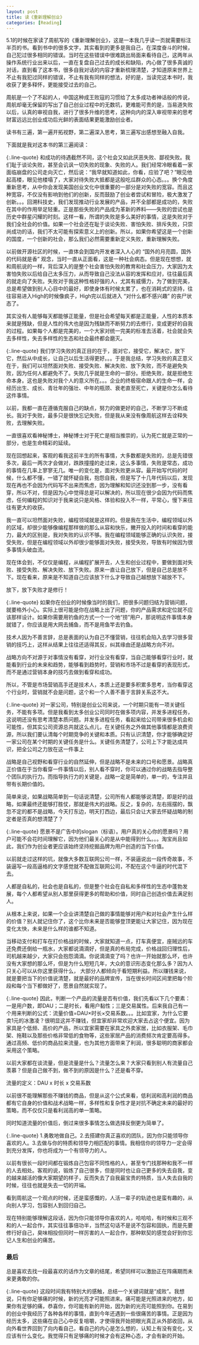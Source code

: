 ```yaml
---
layout: post
title: 读《重新理解创业》
categories: [Reading]
---
```


5.1的时候在家读了周航写的《重新理解创业》，这是一本我几乎读一页就需要标注半页的书。看到书中的很多文字，其实看到的更多是我自己，在深度奋斗的时候，自己犯过很多相同的错误。当时在这些错误中很难跳出局面来看待自己，这两年从操作系统行业出来以后，一直在复盘自己过去的成长和缺陷，内心做了很多真诚的对话，直到看了这本书，很多自我对话的内容才重新梳理清楚，才知道原来世界上不止有我犯过同样的错误，不止有我有同样的想法，好的是，当读完这本书时，我收获了更多释怀，更能接受过去的自己。

周航是一个了不起的人，中国这种成王败寇的习惯给了太多成功者神话般的传说，周航却毫无保留的写出了自己创业过程中的无数坑，更难能可贵的是，当易道失败以后，认真的审视自我，进行了很多升维的思考，这种向内的深入审视带来的思考财富远远比创业成功后光鲜的表面结果更能激励创业者。

读书有三遍，第一遍开拓视野，第二遍深入思考，第三遍写出感想至融入自我。

下面就是我对这本书的第三遍阅读：

{:.line-quote}
和成功的待遇截然不同，这个社会又如此厌恶失败、鄙视失败。我们耻于谈论失败，甚至会讥讽一切失败的现象、失败的人。我们经常冷眼看着一家面临崩盘的公司走向灭亡，然后说：“我早就知道如此，你看，应验了吧？”眼见他起高楼，眼见他楼塌了，大家对待失败大抵都是这般吃瓜群众的心态。。。换个角度重新思考，从中你会发现美国创业文化中很重要的一部分是对失败的宽容。而且这种宽容，不仅没有影响到他们的创新，反而鼓励了创业者尝试和冒险，极大激发了创新。。。回溯科技史，我们发现推动行业发展的产品，并不全部都是成功的，失败在其中的作用举足轻重。正是那些失败的产品成为革新的养料——失败的尝试也是历史中群星闪耀的时刻。这样一看，所谓的失败是多么美好的事情，这是失败对于我们全社会的价值。如果一个社会还在耻于谈论失败、害怕失败、排斥失败，只崇尚成功的话，我们不太可能有探索意义上的创新。所以，如果你希望这是一个创新的国度，一个创新的社会，那么我们必然需要重新定义失败，重新理解失败。

以前做开源社区的时候，一直体会到国内开发者深入人心的 “国外的月亮圆，国外的代码就是香” 观念，当时一直从正面看，这是一种社会病态。但是现在想想，就和周航说的一样，背后深入的是整个社会害怕失败的教育和社会压力，大家因为太害怕失败以后给自己太多压力，从而导致自己没法从容的发挥和应对，往往最后真的就走向了失败。失败对于我这种性格好强的人，尤其有威慑力，为了做到完美，总是希望做到别人心目中的最好，即使身体有时候太累了，也在消耗式的坚持，往往容易进入High的时候像疯子，High完以后就进入 “对什么都不感兴趣” 的丧尸状态了。

其实没有人能够每天都能够正能量，但是社会希望每天都是正能量，人性的本质本来就是残缺，但是人性的伟大也是因为残缺而不断努力的去修行，变成更好的自我的过程。如果每个人都是完美的，一个大家对统一完美的标准去活着，社会就会失去多样性，失去多样性的生态和社会最终都会磨灭。

{:.line-quote}
我们学习失败的真正目的在于，面对它，接受它，解决它，放下它，然后从中成长，让自己以后生活得更好。。。于是我总结，学习失败的真正意义在于，我们可以坦然面对失败、接受失败、解决失败、放下失败，而不是避免失败，因为任何人都避免不了。失败几乎就是生命的一部分。拒绝失败，就是拒绝生命本身。这也是失败对我个人的意义所在。。。企业的终极宿命跟人的生命一样，会经历出生、成长、青壮年的强壮、中年的瓶颈、衰老直至死亡，关键是你怎么看待这件事情。

以前，我都一直在遵循克服自己的缺点，努力的做更好的自己，不断学习不断成长。我对于失败，最多只是很快忘记失败，但是我从来没有像周航这样去诠释失败，去理解失败。

一直很喜欢看神秘博士，神秘博士对于死亡是相当推崇的，认为死亡就是正常的一部分，也是生命精彩的延续。

现在回想起来，客观的看我这前半生的所有事情，大多数都是失败的，总是先错很多次，最后一两次才会做对，跌跌撞撞的走过来，这么多事情，失败是常态，成功的事情在几率上寥寥无几。唯一的变化是，面对失败更从容。最开始写代码的时候，什么都不懂，一错了就怀疑自我，抱怨自我，但是写了十几年代码以后，发现现在再也不会因为代码写不出来而焦虑，因为理解和知识还没到那一步，没有看穿，所以不对，但是因为心中觉得总是可以解决的，所以现在很少会因为代码而焦虑，任何编程的知识对于我来说只是风格、体验和投入不一样，平常心，慢下来往往有更大的收获。

我一直可以坦然面对失败，编程领域就是这样的。但是我在生活中，编程领域以外的区域，却很少能够像编程那样做的那么从容和快乐，撇开投入的时间和看穿的能力，最大的区别是，我对失败的认识不够。我在编程领域能够正确的认识失败，接受失败，但是在编程领域以外却很少能够面对失败，接受失败，导致有时候因为很多事情头破血流。

现在体会到，不仅仅是编程，从编程扩展开去，人生和创业过程中，要做到面对失败、接受失败、解决失败、放下失败。原来一直让自己放下，但是自己总是放不下。现在看来，原来是不知道自己应该放下什么才导致自己越想放下越放不下。

放下，放下失败才是修行！

{:.line-quote}
如果你在创业的时候像当时的我们，把很多问题归结为营销问题，就要格外小心。实际上很可能是你在战略上出了问题，你的产品需求和定位就不应该那样设计。如果你需要用钓鱼的方式一个一个地“捞”用户，那说明这件事情本身就错了，你应该是用大网去捕鱼，而不是用鱼竿去钓鱼。

技术人因为不善言辞，总是表面的认为自己不懂营销，往往机会陷入去学习很多营销的技巧上，这样从结果上往往还适得其反，纠其缘由还是战略方向不对。

战略方向不对源于对事情没有看穿，对行业没有看穿，当自己能够看穿行业时，就能看到行业的未来和趋势，能够看到趋势时，营销和市场不过是看穿的表现形式，而不是通过营销本身的技巧去做到看穿和成功。

所以，不管是市场营销高手还是技术人，本质上还是要多积累多思考，当你看穿这个行业时，营销就不会是问题，这个和一个人善不善于言辞关系这不大。

{:.line-quote}
对一家公司，特别是创业公司来说，一个时期只能有一项关键任务，不能有多项。但是我看到太多创业公司同时在做多项内容，并发多进程任务，这说明还没有思考清楚本质问题。并发多进程任务，看起来给公司带来很多机会和可能性，但其实公司资源总共就这么点儿，在关键任务之外做其他事情都是浪费资源，所以我们要认清每个时期竞争的关键和本质。只有认识清楚，你才能够确定好一家公司在某个时期的关键任务是什么。关键任务清楚了，公司上下才能达成共识，把全公司之力放在这一件事上

战略是自己视野和看穿行业的自然延伸，但是战略不是未来的口号和愿景。战略真正价值在于当你看穿一件事情以后，别人看不穿时，你可以通过你的战略去指导整个团队的执行力。而指导执行力的关键是，战略一定是简单的，单一的，专注并且带有长期价值的。

简单来说，如果战略简单到一句话说清楚，公司所有人都能够说清楚，即是好的战略，如果最终还能够打胜仗，那就是伟大的战略。反之，复杂的，左右摇摆的，飘忽不定的都不是战略，今天打东边，明天打西边，最后只会让大家去怀疑战略的制定者是否真的想清楚了？

{:.line-quote}
愿景不是广告中的slogan（标语）。用户真的关心你的愿景吗？用户可能不会花时间理解它，因为他们最关心的是从中能得到什么。。。淘宝尚且如此，我们作为创业者更应该始终坚持挖掘品牌为用户创造的当下价值。

以前就走过这样的坑，就像大多数互联网公司一样，不装逼说出一段传奇故事，不装逼写一段高逼格的文字感觉就不配做互联网公司，不配在这个牛逼的时代混下去。

人都是自私的，社会也是自私的，但是整个社会在自私和多样性的生态中蓬勃发展，每个人都希望从别人那里获得更多的帮助和价值，同时自己创造价值去满足别人。

从根本上来说，如果一个企业讲清楚自己做的事情能够对用户和对社会产生什么样的价值？别人就记住你了，这个比你未来是否能够登顶更能让大家记住，因为现在变化太快，未来是什么样的谁都不知道。

当移动支付和打车在打价格战的时候，大家就知道一点，打车真便宜，座贼远的车还免费还倒给一瓶水，大家都说滴滴好，但是真的布局完成，价格战回归理性后，司机越来越少，大家只会抱怨滴滴。你说滴滴变了吗？也许一开始就那么坏，也许没有大家想的那么坏，但是为什么短短几年，大众的意识形态变化那么多？因为人只关心可以从你这里获得什么， 大部分人都倾向于看短期利益。所以赚钱来说，就是要把当下的价值说清楚，就是最好的品牌宣传，当在很长时间区间里把每个阶段和每个当下都做好了，愿景自然就实现了。

{:.line-quote}
因此，判断一个产品的流量是否有价值，我们先看以下几个要素：一是用户数，即DAU；二是时长，看用户黏性；三是交易属性。后来我自己有一个用来判断的公式：流量价值=DAU×时长×交易系数。。。比如宜家，为什么它要卖1元的冰激凌？很明显这并不赚钱，但宜家却非常欢迎大家去占这个便宜。因为家具是个低频、高价的产品，所以宜家需要在家具之外卖家居，比如衣服架、毛巾架、拖鞋以及那些价格非常低的食物等，这些家居产品的消费频次肯定要高得多。通过高频、低价的商品拉来流量，也为其他方面带来了利润，很多聪明的商家都会采用这个策略。

以前大家都在谈流量，但是流量是什么？流量怎么来？大家只看到别人有流量自己羡慕？但是自己做不到，做不到的原因是什么？还是看不穿。

流量的定义：DAU x 时长 x 交易系数

以前很不能理解那些不赚钱的商品，但是从这个公式来看，低利润和高利润的商品都有它自身的价值和战术战略一样，多样性和复杂性才是对抗不确定未来的最好的策略，而不仅仅只是看利润高的单一策略。

同时知道流量的价值后，倒过来很多事情怎么做选择反倒更为简单了。

{:.line-quote}
1.勇敢地做自己。2.去搭建你真正喜欢的团队，因为你只能领导你喜欢的人。3.去做与你的特质和领导力相匹配的事情。我相信你的领导力一定会得到充分发挥，你也将成为一个有领导力的人。

以前有很长一段时间都在锻炼自己包容不同性格的人，甚至专门找那种和我不一样的人去相处。客观的说，锻炼了自己很多，但是同时也让自己更多的失去自我，变的越来越活的像大家期望的样子，反而失去了自我最宝贵的特质，当人失去自我的时候，往往也就是失去一切的开端。

看到周航这一个观点的时候，还是蛮感慨的，人活一辈子的轨迹也是蛮有趣的，从向别人学习，包容别人到回归自己。

现在特别能够理解这段话，因为你只能领导你喜欢的人，哈哈哈，有时候和三观不和的人一起合作，其实往往事倍功半，当然这句话不是说不包容和固执，而是先要修行好自己，臭味相投但同时一样厉害的人一起合作，那种默契的感觉会好到你忘记人生和创业的痛苦。

### 最后

总是喜欢去找一段最喜欢的话作为文章的结尾，希望同样可以激励正在阵痛期而未来更勇敢的你。

{:.line-quote}
这段时间我有特别大的感触，总结一个关键词就是“成败”。我想说，只有你足够痛的时候，新的光亮才可能照进来。痛可能是光照进来的地方，如果你有足够的痛，恭喜你，你可能有新的开始，因为新的光亮可能照到你。在易到的创业中我经历了各种各样的事情，直到今年还遇到一些很痛苦的事情。正是因为经历太多，这些痛在自己心中反复咀嚼，才使得我开始把眼光真正从外部收回，从向外看世界回到了向内看自己，看自己的内心是怎么想的，认知上有没有变化，又应该有什么变化。我觉得只有足够痛的时候才会有这种心态，才会有新的开始。
